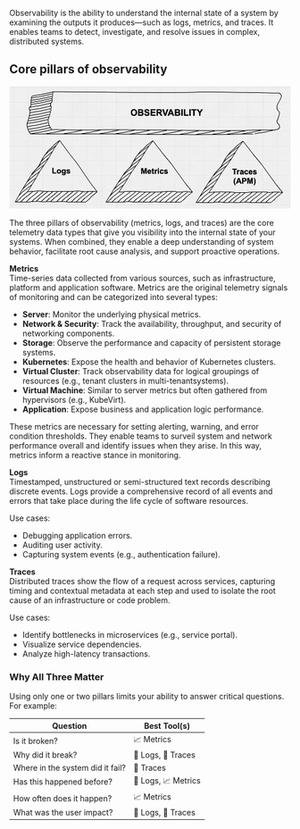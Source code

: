 Observability is the ability to understand the internal state of a system by examining the outputs it produces—such as logs, metrics, and traces. It enables teams to detect, investigate, and resolve issues in complex, distributed systems.

## Core pillars of observability
![three-pillars-of-observability](../assets/three-pillars-of-observability.png)

The three pillars of observability (metrics, logs, and traces) are the core telemetry data types that give you visibility into the internal state of your systems. When combined, they enable a deep understanding of system behavior, facilitate root cause analysis, and support proactive operations.

**Metrics**  
Time-series data collected from various sources, such as infrastructure, platform and application software. Metrics are the original telemetry signals of monitoring and can be categorized into several types:  

- **Server**: Monitor the underlying physical metrics.  
- **Network & Security**: Track the availability, throughput, and security of networking components.  
- **Storage**: Observe the performance and capacity of persistent storage systems.  
- **Kubernetes**: Expose the health and behavior of Kubernetes clusters.  
- **Virtual Cluster**: Track observability data for logical groupings of resources (e.g., tenant clusters in multi-tenantsystems).  
- **Virtual Machine**: Similar to server metrics but often gathered from hypervisors (e.g., KubeVirt).  
- **Application**: Expose business and application logic performance.  

These metrics are necessary for setting alerting, warning, and error condition thresholds. They enable teams to surveil system and network performance overall and identify issues when they arise. In this way, metrics inform a reactive stance in monitoring.

**Logs**  
Timestamped, unstructured or semi-structured text records describing discrete events. Logs provide a comprehensive record of all events and errors that take place during the life cycle of software resources.

Use cases:

- Debugging application errors.
- Auditing user activity.
- Capturing system events (e.g., authentication failure).


**Traces**  
Distributed traces show the flow of a request across services, capturing timing and contextual metadata at each step and used to isolate the root cause of an infrastructure or code problem.

Use cases:

- Identify bottlenecks in microservices (e.g., service portal).
- Visualize service dependencies.
- Analyze high-latency transactions.

### Why All Three Matter
Using only one or two pillars limits your ability to answer critical questions. For example:

| Question                           | Best Tool(s)         |
|------------------------------------|----------------------|
| Is it broken?                      | 📈 Metrics          |
| Why did it break?                  | 📝 Logs, 📡 Traces  |
| Where in the system did it fail?   | 📡 Traces            |
| Has this happened before?          | 📝 Logs, 📈 Metrics |
| How often does it happen?          | 📈 Metrics           |
| What was the user impact?          | 📝 Logs, 📡 Traces  |